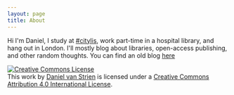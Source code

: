 ```yaml
---
layout: page
title: About
---
```

Hi I'm Daniel, I study at [#citylis](http://www.city.ac.uk/department-library-information-science/information-studies), work part-time in a hospital library, and hang out in London. I'll mostly blog about libraries, open-access publishing, and other random thoughts. You can find an old blog [here](https://dvanstriendita14.wordpress.com/)

<a rel="license" href="http://creativecommons.org/licenses/by/4.0/"><img alt="Creative Commons License" style="border-width:0" src="https://i.creativecommons.org/l/by/4.0/88x31.png" /></a><br />This <span xmlns:dct="http://purl.org/dc/terms/" href="http://purl.org/dc/dcmitype/Text" rel="dct:type">work</span> by <a xmlns:cc="http://creativecommons.org/ns#" href="davanstiren@github.io" property="cc:attributionName" rel="cc:attributionURL">Daniel van Strien</a> is licensed under a <a rel="license" href="http://creativecommons.org/licenses/by/4.0/">Creative Commons Attribution 4.0 International License</a>.
